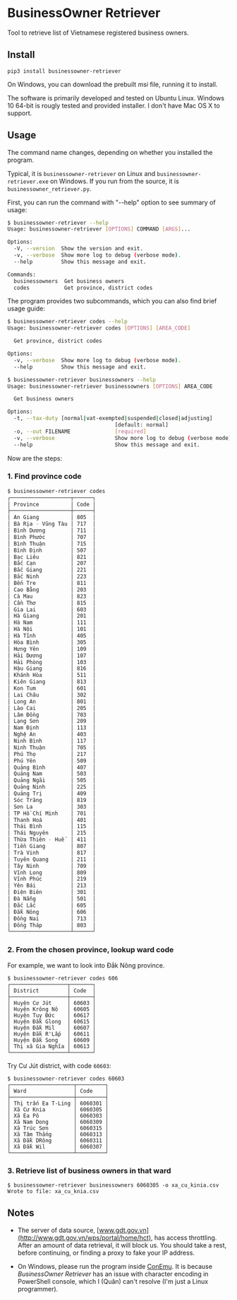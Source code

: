 # BusinessOwner Retriever

Tool to retrieve list of Vietnamese registered business owners.

## Install

```
pip3 install businessowner-retriever
```

On Windows, you can download the prebuilt *msi* file, running it to install.

The software is primarily developed and tested on Ubuntu Linux. Windows 10 64-bit is rougly tested and provided installer. I don't have Mac OS X to support.

## Usage

The command name changes, depending on whether you installed the program.

Typical, it is `businessowner-retriever` on Linux and `businessowner-retriever.exe` on Windows.
If you run from the source, it is `businessowner_retriever.py`.

First, you can run the command with "--help" option to see summary of usage:


```sh
$ businessowner-retriever --help
Usage: businessowner-retriever [OPTIONS] COMMAND [ARGS]...

Options:
  -V, --version  Show the version and exit.
  -v, --verbose  Show more log to debug (verbose mode).
  --help         Show this message and exit.

Commands:
  businessowners  Get business owners
  codes           Get province, district codes
```

The program provides two subcommands, which you can also find brief usage guide:

```sh
$ businessowner-retriever codes --help
Usage: businessowner-retriever codes [OPTIONS] [AREA_CODE]

  Get province, district codes

Options:
  -v, --verbose  Show more log to debug (verbose mode).
  --help         Show this message and exit.
```

```sh
$ businessowner-retriever businessowners --help
Usage: businessowner-retriever businessowners [OPTIONS] AREA_CODE

  Get business owners

Options:
  -t, --tax-duty [normal|vat-exempted|suspended|closed|adjusting]
                                  [default: normal]
  -o, --out FILENAME              [required]
  -v, --verbose                   Show more log to debug (verbose mode).
  --help                          Show this message and exit.
```

Now are the steps:

### 1. Find province code

```sh
$ businessowner-retriever codes
┌───────────────────┬──────┐
│ Province          │ Code │
├───────────────────┼──────┤
│ An Giang          │ 805  │
│ Bà Rịa - Vũng Tàu │ 717  │
│ Bình Dương        │ 711  │
│ Bình Phước        │ 707  │
│ Bình Thuận        │ 715  │
│ Bình Định         │ 507  │
│ Bạc Liêu          │ 821  │
│ Bắc Cạn           │ 207  │
│ Bắc Giang         │ 221  │
│ Bắc Ninh          │ 223  │
│ Bến Tre           │ 811  │
│ Cao Bằng          │ 203  │
│ Cà Mau            │ 823  │
│ Cần Thơ           │ 815  │
│ Gia Lai           │ 603  │
│ Hà Giang          │ 201  │
│ Hà Nam            │ 111  │
│ Hà Nội            │ 101  │
│ Hà Tĩnh           │ 405  │
│ Hòa Bình          │ 305  │
│ Hưng Yên          │ 109  │
│ Hải Dương         │ 107  │
│ Hải Phòng         │ 103  │
│ Hậu Giang         │ 816  │
│ Khánh Hòa         │ 511  │
│ Kiên Giang        │ 813  │
│ Kon Tum           │ 601  │
│ Lai Châu          │ 302  │
│ Long An           │ 801  │
│ Lào Cai           │ 205  │
│ Lâm Đồng          │ 703  │
│ Lạng Sơn          │ 209  │
│ Nam Định          │ 113  │
│ Nghệ An           │ 403  │
│ Ninh Bình         │ 117  │
│ Ninh Thuận        │ 705  │
│ Phú Thọ           │ 217  │
│ Phú Yên           │ 509  │
│ Quảng Bình        │ 407  │
│ Quảng Nam         │ 503  │
│ Quảng Ngãi        │ 505  │
│ Quảng Ninh        │ 225  │
│ Quảng Trị         │ 409  │
│ Sóc Trăng         │ 819  │
│ Sơn La            │ 303  │
│ TP Hồ Chí Minh    │ 701  │
│ Thanh Hoá         │ 401  │
│ Thái Bình         │ 115  │
│ Thái Nguyên       │ 215  │
│ Thừa Thiên - Huế  │ 411  │
│ Tiền Giang        │ 807  │
│ Trà Vinh          │ 817  │
│ Tuyên Quang       │ 211  │
│ Tây Ninh          │ 709  │
│ Vĩnh Long         │ 809  │
│ Vĩnh Phúc         │ 219  │
│ Yên Bái           │ 213  │
│ Điện Biên         │ 301  │
│ Đà Nẵng           │ 501  │
│ Đắc Lắc           │ 605  │
│ Đắk Nông          │ 606  │
│ Đồng Nai          │ 713  │
│ Đồng Tháp         │ 803  │
└───────────────────┴──────┘
```

### 2. From the chosen province, lookup ward code

For example, we want to look into Đắk Nông province.

```
$ businessowner-retriever codes 606
┌──────────────────┬───────┐
│ District         │ Code  │
├──────────────────┼───────┤
│ Huyện Cư Jút     │ 60603 │
│ Huyện Krông Nô   │ 60605 │
│ Huyện Tuy Đức    │ 60617 │
│ Huyện Đắk Glong  │ 60615 │
│ Huyện Đắk Mil    │ 60607 │
│ Huyện Đắk R'Lấp  │ 60611 │
│ Huyện Đắk Song   │ 60609 │
│ Thị xã Gia Nghĩa │ 60613 │
└──────────────────┴───────┘
```

Try Cư Jút district, with code `60603`:

```
$ businessowner-retriever codes 60603
┌────────────────────┬─────────┐
│ Ward               │ Code    │
├────────────────────┼─────────┤
│ Thị trấn Ea T-Ling │ 6060301 │
│ Xã Cư Knia         │ 6060305 │
│ Xã Ea Pô           │ 6060303 │
│ Xã Nam Dong        │ 6060309 │
│ Xã Trúc Sơn        │ 6060315 │
│ Xã Tâm Thắng       │ 6060313 │
│ Xã Đắk DRông       │ 6060311 │
│ Xã Đắk Wil         │ 6060307 │
└────────────────────┴─────────┘

```

### 3. Retrieve list of business owners in that ward


```
$ businessowner-retriever businessowners 6060305 -o xa_cu_kinia.csv
Wrote to file: xa_cu_knia.csv
```

## Notes

- The server of data source, [www.gdt.gov.vn](http://www.gdt.gov.vn/wps/portal/home/hct), has access throttling. After an amount of data retrieval, it will block us. You should take a rest, before continuing, or finding a proxy to fake your IP address.

- On Windows, please run the program inside [ConEmu](https://conemu.github.io/). It is because *BusinessOwner Retriever* has an issue with character encoding in PowerShell console, which I (Quân) can't resolve (I'm just a Linux programmer).
